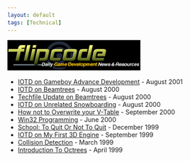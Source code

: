 ```yaml
---
layout: default
tags: [Technical]
---
```


![Flipcode Website Logo](/img/flipcode.png "Flipcode")

* [IOTD on Gameboy Advance Development](http://www.flipcode.com/archives/08-17-2001.shtml) - August 2001
* [IOTD on Beamtrees](http://www.flipcode.com/archives/08-22-2000.shtml) - August 2000
* [Techfile Update on Beamtrees](http://www.flipcode.com/tfiles/jaap.shtml) - August 2000
* [IOTD on Unrelated Snowboarding](http://www.flipcode.com/archives/08-12-2000.shtml) - August 2000
* [How not to Overwrite your V-Table](http://www.flipcode.com/archives/How_To_Not_Overwrite_Your_vTable.shtml) - September 2000
* [Win32 Programming](http://www.flipcode.com/tfiles/jaap12.shtml) - June 2000
* [School: To Quit Or Not To Quit](http://www.flipcode.com/interviews/school/) - December 1999
* [IOTD on My First 3D Engine](http://www.flipcode.com/archives/09-02-1999.shtml) - September 1999
* [Collision Detection](http://www.flipcode.com/archives/Building_a_3D_Portal_Engine-Issue_12_Collision_Detection_Guest_Writer.shtml) - March 1999
* [Introduction To Octrees](http://www.flipcode.com/archives/Introduction_To_Octrees.shtml) - April 1999


